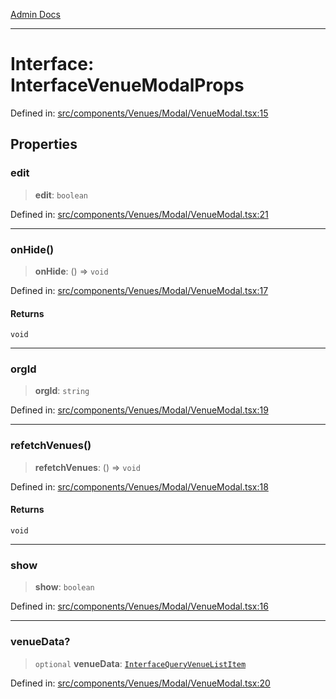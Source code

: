 [Admin Docs](/)

***

# Interface: InterfaceVenueModalProps

Defined in: [src/components/Venues/Modal/VenueModal.tsx:15](https://github.com/PalisadoesFoundation/talawa-admin/blob/main/src/components/Venues/Modal/VenueModal.tsx#L15)

## Properties

### edit

> **edit**: `boolean`

Defined in: [src/components/Venues/Modal/VenueModal.tsx:21](https://github.com/PalisadoesFoundation/talawa-admin/blob/main/src/components/Venues/Modal/VenueModal.tsx#L21)

***

### onHide()

> **onHide**: () => `void`

Defined in: [src/components/Venues/Modal/VenueModal.tsx:17](https://github.com/PalisadoesFoundation/talawa-admin/blob/main/src/components/Venues/Modal/VenueModal.tsx#L17)

#### Returns

`void`

***

### orgId

> **orgId**: `string`

Defined in: [src/components/Venues/Modal/VenueModal.tsx:19](https://github.com/PalisadoesFoundation/talawa-admin/blob/main/src/components/Venues/Modal/VenueModal.tsx#L19)

***

### refetchVenues()

> **refetchVenues**: () => `void`

Defined in: [src/components/Venues/Modal/VenueModal.tsx:18](https://github.com/PalisadoesFoundation/talawa-admin/blob/main/src/components/Venues/Modal/VenueModal.tsx#L18)

#### Returns

`void`

***

### show

> **show**: `boolean`

Defined in: [src/components/Venues/Modal/VenueModal.tsx:16](https://github.com/PalisadoesFoundation/talawa-admin/blob/main/src/components/Venues/Modal/VenueModal.tsx#L16)

***

### venueData?

> `optional` **venueData**: [`InterfaceQueryVenueListItem`](../../../../../utils/interfaces/interfaces/InterfaceQueryVenueListItem.md)

Defined in: [src/components/Venues/Modal/VenueModal.tsx:20](https://github.com/PalisadoesFoundation/talawa-admin/blob/main/src/components/Venues/Modal/VenueModal.tsx#L20)
